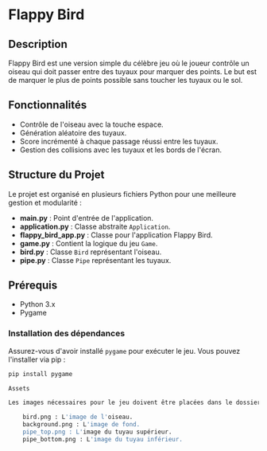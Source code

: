 # Flappy Bird

## Description
Flappy Bird est une version simple du célèbre jeu où le joueur contrôle un oiseau qui doit passer entre des tuyaux pour marquer des points. Le but est de marquer le plus de points possible sans toucher les tuyaux ou le sol.

## Fonctionnalités
- Contrôle de l'oiseau avec la touche espace.
- Génération aléatoire des tuyaux.
- Score incrémenté à chaque passage réussi entre les tuyaux.
- Gestion des collisions avec les tuyaux et les bords de l'écran.

## Structure du Projet
Le projet est organisé en plusieurs fichiers Python pour une meilleure gestion et modularité :

- **main.py** : Point d'entrée de l'application.
- **application.py** : Classe abstraite `Application`.
- **flappy_bird_app.py** : Classe pour l'application Flappy Bird.
- **game.py** : Contient la logique du jeu `Game`.
- **bird.py** : Classe `Bird` représentant l'oiseau.
- **pipe.py** : Classe `Pipe` représentant les tuyaux.

## Prérequis
- Python 3.x
- Pygame

### Installation des dépendances
Assurez-vous d'avoir installé `pygame` pour exécuter le jeu. Vous pouvez l'installer via pip :

```sh
pip install pygame

Assets

Les images nécessaires pour le jeu doivent être placées dans le dossier assets :

    bird.png : L'image de l'oiseau.
    background.png : L'image de fond.
    pipe_top.png : L'image du tuyau supérieur.
    pipe_bottom.png : L'image du tuyau inférieur.